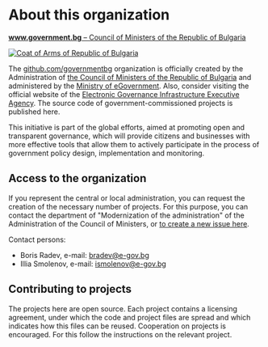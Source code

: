 # About this organization

[**www.government.bg** – Council of Ministers of the Republic of Bulgaria](http://www.government.bg/fce/index.shtml?s=001&p=0023)

[![Coat of Arms of Republic of Bulgaria](http://identity.egov.bg/wps/wcm/connect/identity.egov.bg14599/2dfc622a-1365-4b4d-9928-68746f02b477/gerb1.jpg?MOD=AJPERES&CACHEID=ROOTWORKSPACE.Z18_HQ8A1O82KGRF10AROJ2UN103G1-2dfc622a-1365-4b4d-9928-68746f02b477-lQRYJAE)](http://www.government.bg/)

The [github.com/governmentbg](https://github.com/governmentbg) organization is officially created by the Administration of [the Council of Ministers of the Republic of Bulgaria](http://www.government.bg/fce/index.shtml?s=001&p=0023) and administered by the [Ministry of eGovernment](https://egov.government.bg/). Also, consider visiting the official website of the [Electronic Governance Infrastructure Executive Agency](https://iaieu.egov.bg/). The source code of government-commissioned projects is published here.

This initiative is part of the  global efforts, aimed at promoting open and transparent governance, which will provide citizens and businesses with more effective tools that allow them to actively participate in the process of government policy design, implementation and monitoring. 

## Access to the organization

If you represent the central or local administration, you can request the creation of the necessary number of projects. For this purpose, you can contact the department of "Modernization of the administration" of the Administration of the Council of Ministers, or [to create a new issue here](https://github.com/governmentbg/about/issues/new).

Contact persons:

- Boris Radev, e-mail: bradev@e-gov.bg
- Illia Smolenov, e-mail: ismolenov@e-gov.bg

## Contributing to projects

The projects here are open source. Each project contains a licensing agreement, under which the code and project files are spread and which indicates how this files can be reused. Cooperation on projects is encouraged. For this follow the instructions on the relevant project.
